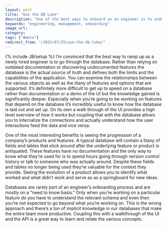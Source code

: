 ```yaml
---
layout: post
title: "Use the DB Luke"
description: "One of the best ways to onboard as an engineer is to understand the database and how various tables and fields relate to one another."
keywords: "engineering, management, onboarding"
image_url:
category:
tags: ["#meta"]
redirect_from: "/2015/07/25/use-the-db-luke/"
---
```

{% include JB/setup %}
I’m convinced that the best way to ramp up as a newly hired engineer is to go through the database. Rather than relying on outdated documentation or discovering undocumented features the database is the actual source of truth and defines both the limits and the capabilities of the application. You can examine the relationships between the various objects as well as the litany of features and options that are supported. It’s definitely more difficult to get up to speed on a database rather than documentation or a demo of the UI but the knowledge gained is significantly deeper. Especially when you’re going to be working on features that depend on the database it’s incredibly useful to know how the database is laid out and set up. On its own a walk through of the UI provides a high level overview of how it works but coupling that with the database allows you to internalize the connections and actually understand how the user interactions feed the data and vice versa.

One of the most interesting benefits is seeing the progression of a company’s products and features. A typical database will contain a litany of fields and tables that stick around after the underlying feature or product is antiquated. These features have no documentation and the only way to know what they’re used for is to spend hours going through version control history or talk to someone who was actually around. Despite these fields and tables no longer being used they’re valuable for the context they provide. Seeing the evolution of a product allows you to identify what worked and what didn’t work and serve as as a springboard for new ideas.

Databases are rarely part of an engineer’s onboarding process and are mostly on a “need to know basis.” Only when you’re working on a particular feature do you have to understand the relevant schema and even then you’re not expected to go beyond what you’re working on. This is the wrong approach and there’s a ton of implicit knowledge in our databases that make the entire team more productive. Coupling this with a walkthrough of the UI and the API is a great way to learn and relate the various concepts.

